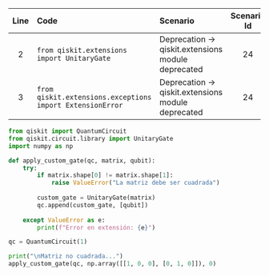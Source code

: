 | Line | Code | Scenario | Scenario Id | Reference | Artifact | Refactoring |
| :--: | :--- | :------- | :---------: | :-------: | :------- | :---------- |
| 2 | `from qiskit.extensions import UnitaryGate` | Deprecation -> qiskit.extensions module deprecated | 24 | ad60c4b9-2085-4e56-857a-d06309e67cf9 | qiskit.extensions.UnitaryGate | `from qiskit.circuit.library import UnitaryGate` |
| 3 | `from qiskit.extensions.exceptions import ExtensionError` | Deprecation -> qiskit.extensions module deprecated | 24 | ad60c4b9-2085-4e56-857a-d06309e67cf9 | qiskit.extensions.exceptions.ExtensionError | `import ValueError` |


```python
from qiskit import QuantumCircuit
from qiskit.circuit.library import UnitaryGate
import numpy as np

def apply_custom_gate(qc, matrix, qubit):
    try:
        if matrix.shape[0] != matrix.shape[1]:
            raise ValueError("La matriz debe ser cuadrada")
            
        custom_gate = UnitaryGate(matrix)
        qc.append(custom_gate, [qubit])
        
    except ValueError as e:
        print(f"Error en extensión: {e}")

qc = QuantumCircuit(1)

print("\nMatriz no cuadrada...")
apply_custom_gate(qc, np.array([[1, 0, 0], [0, 1, 0]]), 0)
```